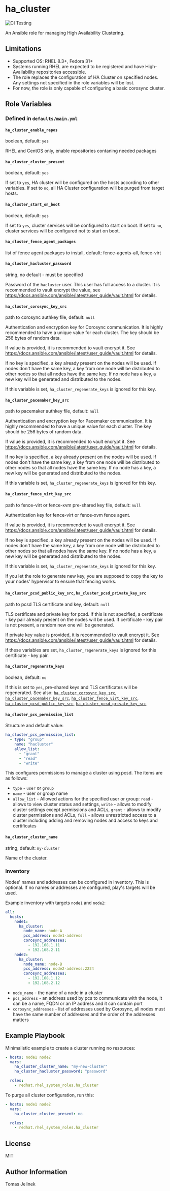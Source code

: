 # ha_cluster
![CI Testing](https://github.com/linux-system-roles/ha_cluster/workflows/tox/badge.svg)

An Ansible role for managing High Availability Clustering.

## Limitations

* Supported OS: RHEL 8.3+, Fedora 31+
* Systems running RHEL are expected to be registered and have High-Availability
  repositories accessible.
* The role replaces the configuration of HA Cluster on specified nodes. Any
  settings not specified in the role variables will be lost.
* For now, the role is only capable of configuring a basic corosync cluster.

## Role Variables

### Defined in `defaults/main.yml`

#### `ha_cluster_enable_repos`

boolean, default: `yes`

RHEL and CentOS only, enable repositories contaning needed packages

#### `ha_cluster_cluster_present`

boolean, default: `yes`

If set to `yes`, HA cluster will be configured on the hosts according to other
variables. If set to `no`, all HA Cluster configuration will be purged from
target hosts.

#### `ha_cluster_start_on_boot`

boolean, default: `yes`

If set to `yes`, cluster services will be configured to start on boot. If set
to `no`, cluster services will be configured not to start on boot.

#### `ha_cluster_fence_agent_packages`

list of fence agent packages to install, default: fence-agents-all, fence-virt

#### `ha_cluster_hacluster_password`

string, no default - must be specified

Password of the `hacluster` user. This user has full access to a cluster. It is
recommended to vault encrypt the value, see
https://docs.ansible.com/ansible/latest/user_guide/vault.html for details.

#### `ha_cluster_corosync_key_src`

path to corosync authkey file, default: `null`

Authentication and encryption key for Corosync communication. It is highly
recommended to have a unique value for each cluster. The key should be 256
bytes of random data.

If value is provided, it is recommended to vault encrypt it. See
https://docs.ansible.com/ansible/latest/user_guide/vault.html for details.

If no key is specified, a key already present on the nodes will be used. If
nodes don't have the same key, a key from one node will be distributed to other
nodes so that all nodes have the same key. If no node has a key, a new key will
be generated and distributed to the nodes.

If this variable is set, `ha_cluster_regenerate_keys` is ignored for this key.

#### `ha_cluster_pacemaker_key_src`

path to pacemaker authkey file, default: `null`

Authentication and encryption key for Pacemaker communication. It is highly
recommended to have a unique value for each cluster. The key should be 256
bytes of random data.

If value is provided, it is recommended to vault encrypt it. See
https://docs.ansible.com/ansible/latest/user_guide/vault.html for details.

If no key is specified, a key already present on the nodes will be used. If
nodes don't have the same key, a key from one node will be distributed to other
nodes so that all nodes have the same key. If no node has a key, a new key will
be generated and distributed to the nodes.

If this variable is set, `ha_cluster_regenerate_keys` is ignored for this key.

#### `ha_cluster_fence_virt_key_src`

path to fence-virt or fence-xvm pre-shared key file, default: `null`

Authentication key for fence-virt or fence-xvm fence agent.

If value is provided, it is recommended to vault encrypt it. See
https://docs.ansible.com/ansible/latest/user_guide/vault.html for details.

If no key is specified, a key already present on the nodes will be used. If
nodes don't have the same key, a key from one node will be distributed to other
nodes so that all nodes have the same key. If no node has a key, a new key will
be generated and distributed to the nodes.

If this variable is set, `ha_cluster_regenerate_keys` is ignored for this key.

If you let the role to generate new key, you are supposed to copy the key to
your nodes' hypervisor to ensure that fencing works.

#### `ha_cluster_pcsd_public_key_src`, `ha_cluster_pcsd_private_key_src`

path to pcsd TLS certificate and key, default: `null`

TLS certificate and private key for pcsd. If this is not specified, a
certificate - key pair already present on the nodes will be used. If
certificate - key pair is not present, a random new one will be generated.

If private key value is provided, it is recommended to vault encrypt it. See
https://docs.ansible.com/ansible/latest/user_guide/vault.html for details.

If these variables are set, `ha_cluster_regenerate_keys` is ignored for this
certificate - key pair.

#### `ha_cluster_regenerate_keys`

boolean, default: `no`

If this is set to `yes`, pre-shared keys and TLS certificates will be
regenerated.
See also:
[`ha_cluster_corosync_key_src`](#ha_cluster_corosync_key_src),
[`ha_cluster_pacemaker_key_src`](#ha_cluster_pacemaker_key_src),
[`ha_cluster_fence_virt_key_src`](#ha_cluster_fence_virt_key_src),
[`ha_cluster_pcsd_public_key_src`](#ha_cluster_pcsd_public_key_src-ha_cluster_pcsd_private_key_src),
[`ha_cluster_pcsd_private_key_src`](#ha_cluster_pcsd_public_key_src-ha_cluster_pcsd_private_key_src)

#### `ha_cluster_pcs_permission_list`

Structure and default value:
```yaml
ha_cluster_pcs_permission_list:
  - type: "group"
    name: "hacluster"
    allow_list:
      - "grant"
      - "read"
      - "write"
```

This configures permissions to manage a cluster using pcsd. The items are as
follows:

* `type` - `user` or `group`
* `name` - user or group name
* `allow_list` - Allowed actions for the specified user or group: `read` -
  allows to view cluster status and settings, `write` - allows to modify
  cluster settings except permissions and ACLs, `grant` - allows to modify
  cluster permissions and ACLs, `full` - allows unrestricted access to a
  cluster including adding and removing nodes and access to keys and
  certificates

#### `ha_cluster_cluster_name`

string, default: `my-cluster`

Name of the cluster.

### Inventory

Nodes' names and addresses can be configured in inventory. This is optional. If
no names or addresses are configured, play's targets will be used.

Example inventory with targets `node1` and `node2`:
```yaml
all:
  hosts:
    node1:
      ha_cluster:
        node_name: node-A
        pcs_address: node1-address
        corosync_addresses:
          - 192.168.1.11
          - 192.168.2.11
    node2:
      ha_cluster:
        node_name: node-B
        pcs_address: node2-address:2224
        corosync_addresses:
          - 192.168.1.12
          - 192.168.2.12
```

* `node_name` - the name of a node in a cluster
* `pcs_address` - an address used by pcs to communicate with the node, it can
  be a name, FQDN or an IP address and it can contain port
* `corosync_addresses` - list of addresses used by Corosync, all nodes must
  have the same number of addresses and the order of the addresses matters


## Example Playbook

Minimalistic example to create a cluster running no resources:
```yaml
- hosts: node1 node2
  vars:
    ha_cluster_cluster_name: "my-new-cluster"
    ha_cluster_hacluster_password: "password"

  roles:
    - redhat.rhel_system_roles.ha_cluster
```

To purge all cluster configuration, run this:
```yaml
- hosts: node1 node2
  vars:
    ha_cluster_cluster_present: no

  roles:
    - redhat.rhel_system_roles.ha_cluster
```

## License

MIT

## Author Information

Tomas Jelinek
